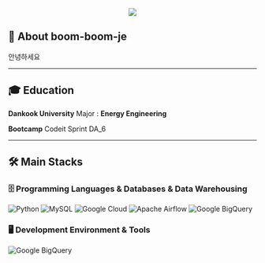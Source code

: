 <div align= "center">
    <img src="https://capsule-render.vercel.app/api?type=waving&color=0:3893cc,100:399e15&height=180&text=Welcome%20🙌&animation=&fontColor=ffffff&fontSize=60" />
</div>

## 👋 About boom-boom-je

안녕하세요

---

## 🎓 Education

**Dankook University**
Major : **Energy Engineering**

**Bootcamp**
Codeit Sprint DA_6

---

## 🛠️ Main Stacks

### 🗄️ Programming Languages & Databases & Data Warehousing
![Python](https://img.shields.io/badge/Python-3776AB?style=for-the-badge&logo=Python&logoColor=white)
![MySQL](https://img.shields.io/badge/MySQL-017CEE?style=for-the-badge&logo=Airflow&logoColor=white)
![Google Cloud](https://img.shields.io/badge/Google_Cloud-4285F4?style=for-the-badge&logo=googlecloud&logoColor=white)
![Apache Airflow](https://img.shields.io/badge/Apache_Airflow-4479A1?style=for-the-badge&logo=Apache_Airflow&logoColor=white)
![Google BigQuery](https://img.shields.io/badge/Google_BigQuery-4285F4?style=for-the-badge&logo=googlebigquery&logoColor=white)

### 🖥️ Development Environment & Tools
![Google BigQuery](https://img.shields.io/badge/Google_BigQuery-4285F4?style=for-the-badge&logo=googlebigquery&logoColor=white)
